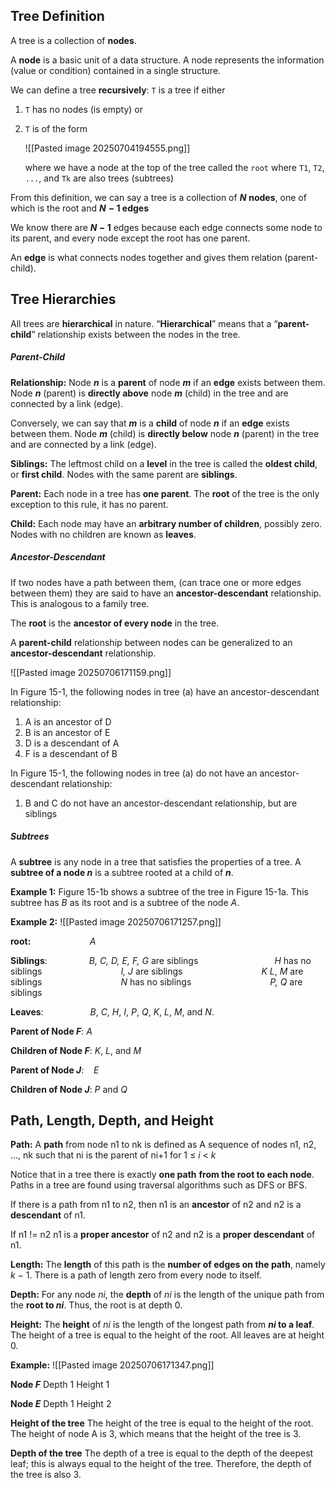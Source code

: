 ## Tree Definition

A tree is a collection of **nodes**.

A **node** is a basic unit of a data structure. A node represents the information (value or condition) contained in a single structure.

We can define a tree **recursively**:
`T` is a tree if either
1. `T` has no nodes (is empty)
	or
2. `T` is of the form
   
   ![[Pasted image 20250704194555.png]]
   
   where we have a node at the top of the tree called the `root`
   where `T1`, `T2`, `...`, and `Tk` are also trees (subtrees)

From this definition, we can say a tree is a collection of
	**_N_** **nodes**, one of which is the root
	and
	**_N_** **− 1 edges**

We know there are **_N_ − 1** edges because each edge connects some node to its parent, and every node except the root has one parent.

An **edge** is what connects nodes together and gives them relation (parent-child).
## **Tree Hierarchies**

All trees are **hierarchical** in nature.
“**Hierarchical**” means that a “**parent-child**” relationship exists between the nodes in the tree.
##### **Parent-Child**
**Relationship:**
Node **_n_** is a **parent** of node **_m_** if an **edge** exists between them.
Node **_n_** (parent) is **directly above** node **_m_** (child) in the tree and are connected by a link (edge).

Conversely, we can say that **_m_** is a **child** of node **_n_** if an **edge** exists between them.
Node **_m_** (child) is **directly below** node **_n_** (parent) in the tree and are connected by a link (edge).

**Siblings:**
The leftmost child on a **level** in the tree is called the **oldest child**, or **first child**.
Nodes with the same parent are **siblings**.

**Parent:**
Each node in a tree has **one parent**.
The **root** of the tree is the only exception to this rule, it has no parent.

**Child:**
Each node may have an **arbitrary number of children**, possibly zero.
Nodes with no children are known as **leaves**.
##### **Ancestor-Descendant**
If two nodes have a path between them, (can trace one or more edges between them) they are said to have an **ancestor-descendant** relationship. This is analogous to a family tree.

The **root** is the **ancestor of every node** in the tree.

A **parent-child** relationship between nodes can be generalized to an **ancestor-descendant** relationship.

![[Pasted image 20250706171159.png]]

In Figure 15-1, the following nodes in tree (a) have an ancestor-descendant relationship:
1. A is an ancestor of D
2. B is an ancestor of E
3. D is a descendant of A
4. F is a descendant of B

In Figure 15-1, the following nodes in tree (a) do not have an ancestor-descendant relationship:
1. B and C do not have an ancestor-descendant relationship, but are siblings
##### Subtrees
A **subtree** is any node in a tree that satisfies the properties of a tree. 
A **subtree of a node _n_** is a subtree rooted at a child of **_n_**.

**Example 1:**
Figure 15-1b shows a subtree of the tree in Figure 15-1a.
This subtree has _B_ as its root and is a subtree of the node _A_.

**Example 2:**
![[Pasted image 20250706171257.png]]

**root:**                        _A_

**Siblings**:                 _B, C, D, E, F, G_ are siblings
                                 _H_ has no siblings
                                 _I, J_ are siblings
                                 _K_ _L_, _M_ are siblings
                                 _N_ has no siblings
                                 _P, Q_ are siblings

**Leaves**:                   _B_, _C_, _H_, _I_, _P_, _Q_, _K_, _L_, _M_, and _N_.

**Parent of Node _F_**: _A_

**Children of Node _F_**: _K_, _L_, and _M_

**Parent of Node _J_**:    _E_

**Children of Node _J_**: _P_ and _Q_
## **Path, Length, Depth, and Height**

**Path:**
A **path** from node n1 to nk is defined as
	A sequence of nodes n1, n2, ..., nk
	such that
	ni is the parent of ni+1 for 1 ≤ _i_ < _k_

Notice that in a tree there is exactly **one path** **from the root to each node**.
Paths in a tree are found using traversal algorithms such as DFS or BFS.

If there is a path from n1 to n2, then
	n1 is an **ancestor** of n2
	and
	n2 is a **descendant** of n1.

If n1 != n2
	n1 is a **proper ancestor** of n2
	and
	n2 is a **proper descendant** of n1.

**Length:**
The **length** of this path is the **number of edges on the path**, namely _k_ − 1.
There is a path of length zero from every node to itself.

**Depth:**
For any node _ni_, the **depth** of _ni_ is the length of the unique path from the **root to _ni_**.
Thus, the root is at depth 0.

**Height:**
The **height** of _ni_ is the length of the longest path from **_ni_ to a leaf**.
The height of a tree is equal to the height of the root.
All leaves are at height 0.

**Example:**
![[Pasted image 20250706171347.png]]

**Node _F_**
Depth 1
Height 1

**Node _E_**
Depth 1
Height 2

**Height of the tree**
The height of the tree is equal to the height of the root.
The height of node A is 3, which means that the height of the tree is 3.

**Depth of the tree**
The depth of a tree is equal to the depth of the deepest leaf; this is always equal to the height of the tree.
Therefore, the depth of the tree is also 3.